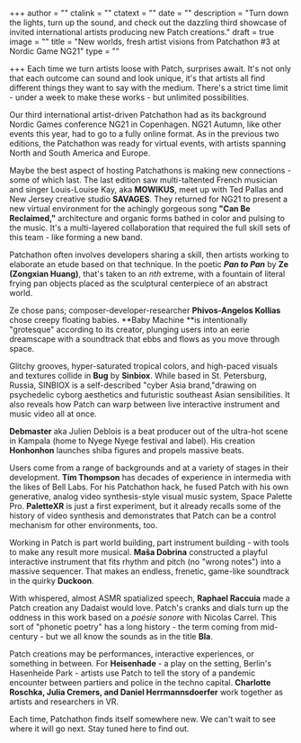 +++
author = ""
ctalink = ""
ctatext = ""
date = ""
description = "Turn down the lights, turn up the sound, and check out the dazzling third showcase of invited international artists producing new Patch creations."
draft = true
image = ""
title = "New worlds, fresh artist visions from Patchathon #3 at Nordic Game NG21"
type = ""

+++
Each time we turn artists loose with Patch, surprises await. It's not only that each outcome can sound and look unique, it's that artists all find different things they want to say with the medium. There's a strict time limit - under a week to make these works - but unlimited possibilities.

Our third international artist-driven Patchathon had as its background Nordic Games conference NG21 in Copenhagen. NG21 Autumn, like other events this year, had to go to a fully online format. As in the previous two editions, the Patchathon was ready for virtual events, with artists spanning North and South America and Europe.

Maybe the best aspect of hosting Patchathons is making new connections - some of which last. The last edition saw multi-taltented French musician and singer Louis-Louise Kay, aka **MOWIKUS**, meet up with Ted Pallas and New Jersey creative studio **SAVAGES**. They returned for NG21 to present a new virtual environment for the achingly gorgeous song **"Can Be Reclaimed,"** architecture and organic forms bathed in color and pulsing to the music. It's a multi-layered collaboration that required the full skill sets of this team - like forming a new band. 

Patchathon often involves developers sharing a skill, then artists working to elaborate an etude based on that technique. In the poetic **_Pan to Pan_** by **Ze (Zongxian Huang)**, that's taken to an _nth_ extreme, with a fountain of literal frying pan objects placed as the sculptural centerpiece of an abstract world.

Ze chose pans; composer-developer-researcher **Phivos-Angelos Kollias** chose creepy floating babies. **Baby Machine **is intentionally "grotesque" according to its creator, plunging users into an eerie dreamscape with a soundtrack that ebbs and flows as you move through space.

Glitchy grooves, hyper-saturated tropical colors, and high-paced visuals and textures collide in **Bug** by **Sinbiox**. While based in St. Petersburg, Russia, SINBIOX is a self-described "cyber Asia brand,"drawing on psychedelic cyborg aesthetics and futuristic southeast Asian sensibilities. It also reveals how Patch can warp between live interactive instrument and music video all at once.

**Debmaster** aka Julien Deblois is a beat producer out of the ultra-hot scene in Kampala (home to Nyege Nyege festival and label). His creation **Honhonhon** launches shiba figures and propels massive beats. 

Users come from a range of backgrounds and at a variety of stages in their development. **Tim Thompson** has decades of experience in intermedia with the likes of Bell Labs. For his Patchathon hack, he fused Patch with his own generative, analog video synthesis-style visual music system, Space Palette Pro. **PaletteXR** is just a first experiment, but it already recalls some of the history of video synthesis and demonstrates that Patch can be a control mechanism for other environments, too.

Working in Patch is part world building, part instrument building - with tools to make any result more musical. **Maša Dobrina** constructed a playful interactive instrument that fits rhythm and pitch (no "wrong notes") into a massive sequencer. That makes an endless, frenetic, game-like soundtrack in the quirky **Duckoon**.

With whispered, almost ASMR spatialized speech, **Raphael Raccuia** made a Patch creation any Dadaist would love. Patch's cranks and dials turn up the oddness in this work based on a _poésie sonore_ with Nicolas Carrel. This sort of "phonetic poetry" has a long history - the term coming from mid-century - but we all know the sounds as in the title **Bla**.

Patch creations may be performances, interactive experiences, or something in between. For **Heisenhade** - a play on the setting, Berlin's Hasenheide Park - artists use Patch to tell the story of a pandemic encounter between partiers and police in the techno capital. **Charlotte Roschka, Julia Cremers, and Daniel Herrmannsdoerfer** work together as artists and researchers in VR.

Each time, Patchathon finds itself somewhere new. We can't wait to see where it will go next. Stay tuned here to find out.